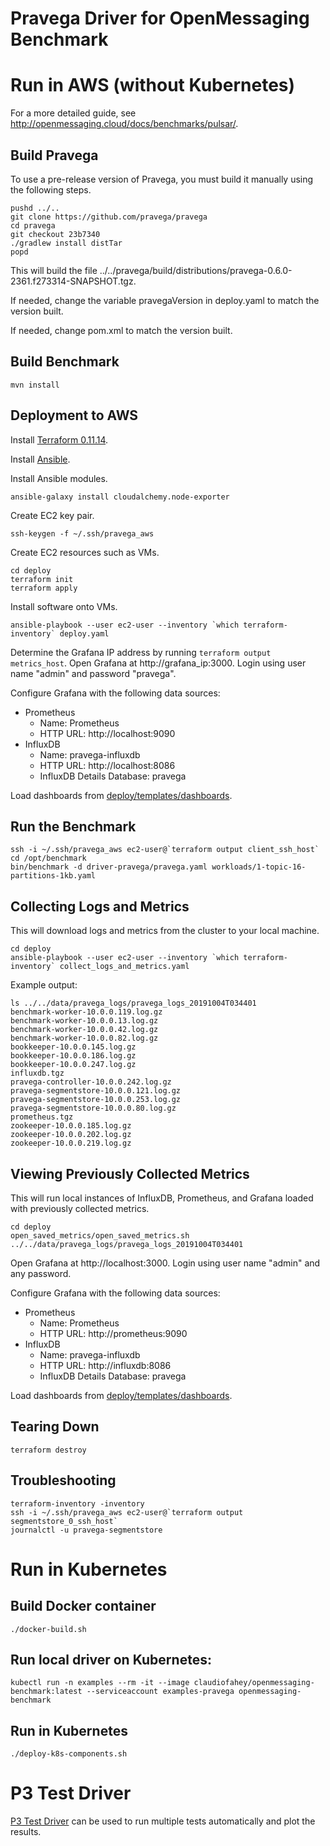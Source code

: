 # Pravega Driver for OpenMessaging Benchmark

# Run in AWS (without Kubernetes)

For a more detailed guide, see http://openmessaging.cloud/docs/benchmarks/pulsar/.

## Build Pravega

To use a pre-release version of Pravega, you must build it manually
using the following steps.

```
pushd ../..
git clone https://github.com/pravega/pravega
cd pravega
git checkout 23b7340
./gradlew install distTar
popd
```

This will build the file ../../pravega/build/distributions/pravega-0.6.0-2361.f273314-SNAPSHOT.tgz.

If needed, change the variable pravegaVersion in deploy.yaml to match the version built.

If needed, change pom.xml to match the version built.

## Build Benchmark

```
mvn install
```

## Deployment to AWS

Install [Terraform 0.11.14](https://terraform.io/).

Install [Ansible](http://docs.ansible.com/ansible/latest/intro_installation.html).

Install Ansible modules.
```
ansible-galaxy install cloudalchemy.node-exporter
```

Create EC2 key pair.
```
ssh-keygen -f ~/.ssh/pravega_aws
```

Create EC2 resources such as VMs.
```
cd deploy
terraform init
terraform apply
```

Install software onto VMs.
```
ansible-playbook --user ec2-user --inventory `which terraform-inventory` deploy.yaml
```

Determine the Grafana IP address by running `terraform output metrics_host`.
Open Grafana at http://grafana_ip:3000.
Login using user name "admin" and password "pravega".

Configure Grafana with the following data sources:

  - Prometheus
    - Name: Prometheus
    - HTTP URL: http://localhost:9090
  - InfluxDB
    - Name: pravega-influxdb
    - HTTP URL: http://localhost:8086
    - InfluxDB Details Database: pravega

Load dashboards from [deploy/templates/dashboards](deploy/templates/dashboards).

## Run the Benchmark

```
ssh -i ~/.ssh/pravega_aws ec2-user@`terraform output client_ssh_host`
cd /opt/benchmark
bin/benchmark -d driver-pravega/pravega.yaml workloads/1-topic-16-partitions-1kb.yaml
```

## Collecting Logs and Metrics

This will download logs and metrics from the cluster to your local machine.

```
cd deploy
ansible-playbook --user ec2-user --inventory `which terraform-inventory` collect_logs_and_metrics.yaml
```

Example output:

```
ls ../../data/pravega_logs/pravega_logs_20191004T034401
benchmark-worker-10.0.0.119.log.gz
benchmark-worker-10.0.0.13.log.gz
benchmark-worker-10.0.0.42.log.gz
benchmark-worker-10.0.0.82.log.gz
bookkeeper-10.0.0.145.log.gz
bookkeeper-10.0.0.186.log.gz
bookkeeper-10.0.0.247.log.gz
influxdb.tgz
pravega-controller-10.0.0.242.log.gz
pravega-segmentstore-10.0.0.121.log.gz
pravega-segmentstore-10.0.0.253.log.gz
pravega-segmentstore-10.0.0.80.log.gz
prometheus.tgz
zookeeper-10.0.0.185.log.gz
zookeeper-10.0.0.202.log.gz
zookeeper-10.0.0.219.log.gz
```

## Viewing Previously Collected Metrics

This will run local instances of InfluxDB, Prometheus, and Grafana loaded with previously
collected metrics.

```
cd deploy
open_saved_metrics/open_saved_metrics.sh ../../data/pravega_logs/pravega_logs_20191004T034401
```

Open Grafana at http://localhost:3000.
Login using user name "admin" and any password.

Configure Grafana with the following data sources:

  - Prometheus
    - Name: Prometheus
    - HTTP URL: http://prometheus:9090
  - InfluxDB
    - Name: pravega-influxdb
    - HTTP URL: http://influxdb:8086
    - InfluxDB Details Database: pravega

Load dashboards from [deploy/templates/dashboards](deploy/templates/dashboards).

## Tearing Down

```
terraform destroy
```

## Troubleshooting

```
terraform-inventory -inventory
ssh -i ~/.ssh/pravega_aws ec2-user@`terraform output segmentstore_0_ssh_host`
journalctl -u pravega-segmentstore
```

# Run in Kubernetes

## Build Docker container

```
./docker-build.sh
```

## Run local driver on Kubernetes:
```
kubectl run -n examples --rm -it --image claudiofahey/openmessaging-benchmark:latest --serviceaccount examples-pravega openmessaging-benchmark
```

## Run in Kubernetes

```
./deploy-k8s-components.sh
```

# P3 Test Driver

[P3 Test Driver](https://github.com/pravega/p3_test_driver) can be used to run multiple tests automatically and plot the results.
